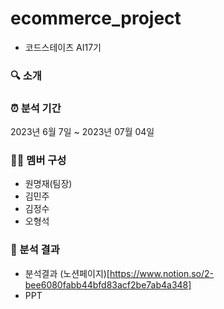 # ecommerce_project
 - 코드스테이츠 AI17기

### 🔍 소개


### ⏰ 분석 기간
2023년 6월 7일 ~ 2023년 07월 04일  

### 👩‍💻 멤버 구성
- 원명재(팀장)
- 김민주
- 김정수
- 오형석  

### 📌 분석 결과
- 분석결과 (노션페이지)[https://www.notion.so/2-bee6080fabb44bfd83acf2be7ab4a348]
- PPT

